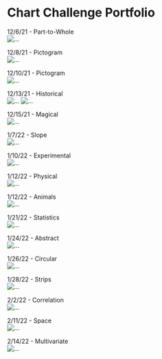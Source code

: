 # Chart Challenge Portfolio

12/6/21 - Part-to-Whole  
![...](Part-to-Whole.png "Hours of Sleep per Day")

12/8/21 - Pictogram  
![...](Pictogram.png "Handedness")

12/10/21 - Pictogram  
![...](Pictogram2.png "Likelihood Someone Goes to Prison in Their Lifetime")

12/13/21 - Historical  
![...](Historical.png "Imports and Exports of Scotland by me")
![...](Original-Historical.png "Imports and Exports of Scotland")

12/15/21 - Magical  
![...](Magical.png "Google Analytics Data for the Word Usage of 'Witch' and 'Wizard'")

1/7/22 - Slope  
![...](Slope.png "Changes in World Happiness Report Scores recorded on Wikipedia from 2016 to 2020")

1/10/22 - Experimental  
![...](Experimental.png "Absorbancy vs. Molarity of a solution with data from a Chem 580 lab")

1/12/22 - Physical  
![...](Physical.png "Surface Coverage Distribution of Earth")

1/12/22 - Animals  
![...](Animals.png "Distribution of the Types of Vertibrates with data from https://manoa.hawaii.edu/exploringourfluidearth/biological/fish/what-fish")

1/21/22 - Statistics  
![...](Statistics.png "Student Covid Positivity Rate from Campus Wide Testing with Data from Dr. Patel's Emails")

1/24/22 - Abstract  
![...](Abstract.png "Pantone Color of the Year RGB Values")

1/26/22 - Circular  
![...](Circular.png "Distribution of Boarding and Day Students at Andover")

1/28/22 - Strips  
![...](Strips.png "Average Daily Temperature in Andover with data from https://www.wunderground.com/history/monthly/us/ma/boston/KBOS/date/2021-12")

2/2/22 - Correlation  
![...](Correlation.png "Female Fertility vs. Child Mortality Rates with data from www.gapminder.org")

2/11/22 - Space  
![...](Space.png "Distance of Stars from the Sun vs. Brightness with data from https://www.astronexus.com/hyg")

2/14/22 - Multivariate  
![...](Multivariate.png "Magnitude vs. Distance from Earth vs. Brightness of Stars with data from https://www.astronexus.com/hyg")
